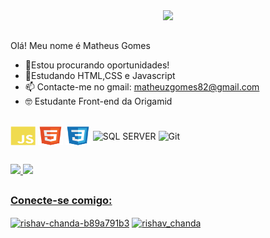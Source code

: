 <div id="header" align="center">
  <img src="https://media.giphy.com/media/WFZvB7VIXBgiz3oDXE/giphy.gif" width="150"/>
</div>

##

Olá! Meu nome é Matheus Gomes

- 🔭Estou procurando oportunidades!
- 🌱Estudando HTML,CSS e Javascript
- 📫 Contacte-me no gmail: matheuzgomes82@gmail.com
- 🤓 Estudante Front-end da Origamid

<div style="display: inline_block"><br>
  <img align="center" alt="Matheus-Js" height="30" width="40"src="https://raw.githubusercontent.com/devicons/devicon/master/icons/javascript/javascript-plain.svg">
  <img align="center" alt="Matheus-HTML" height="30" width="40" src="https://raw.githubusercontent.com/devicons/devicon/master/icons/html5/html5-original.svg">
  <img align="center" alt="Matheus-CSS" height="30" width="40" src="https://raw.githubusercontent.com/devicons/devicon/master/icons/css3/css3-original.svg">
  <img align="center" alt="SQL SERVER" height="30" width="40" src="https://desenvolvimentoaberto.files.wordpress.com/2016/11/logoazuresql.png">
  <img align="center" alt="Git" height="30" width="40"  src="https://cdn.jsdelivr.net/gh/devicons/devicon/icons/git/git-original.svg" />
  
  </div>
  
  ##
  

<div>
  <a href="https://github.com/matheusgomes77">
  <img height="180em" src="https://github-readme-stats.vercel.app/api?username=matheusgomes77&show_icons=true&theme=tokyonight&include_all_commits=true&count_private=true"/>
  <img height="180em" src="https://github-readme-stats.vercel.app/api/top-langs/?username=matheusgomes77&layout=compact&langs_count=7&theme=tokyonight"/>
</div>

  ##
  


 <h3 align="left">Conecte-se comigo:</h3>
<p align="left">
<a href="https://www.linkedin.com/in/matheus-gomes-740023239/" target="blank"><img align="center" src="https://raw.githubusercontent.com/rahuldkjain/github-profile-readme-generator/master/src/images/icons/Social/linked-in-alt.svg" alt="rishav-chanda-b89a791b3" height="30" width="40" /></a>
<a href="https://www.instagram.com/MatheusGomes041/" target="blank"><img align="center" src="https://raw.githubusercontent.com/rahuldkjain/github-profile-readme-generator/master/src/images/icons/Social/instagram.svg" alt="rishav_chanda" height="30" width="40" /></a>
  
